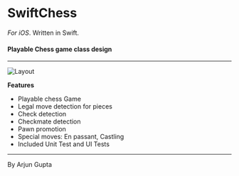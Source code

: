 SwiftChess 
=============

*For iOS*. Written in Swift.

#### Playable Chess game class design

---


![Layout](http://www.agmotif.com/blog/wp-content/uploads/2016/04/ChessBoard.png)


**Features**

* Playable chess Game
* Legal move detection for pieces
* Check detection
* Checkmate detection
* Pawn promotion
* Special moves: En passant, Castling
* Included Unit Test and UI Tests

---

By Arjun Gupta
